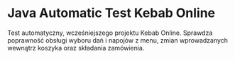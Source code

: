 # Java Automatic Test Kebab Online
Test automatyczny, wcześniejszego projektu Kebab Online. Sprawdza poprawność obsługi wyboru dań i napojów z menu, 
zmian wprowadzanych wewnątrz koszyka oraz składania zamówienia.
